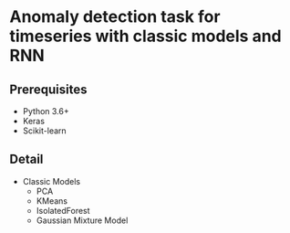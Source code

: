 # Anomaly detection task for timeseries with classic models and RNN


## Prerequisites
- Python 3.6+
- Keras
- Scikit-learn



## Detail
- Classic Models
  - PCA
  - KMeans
  - IsolatedForest
  - Gaussian Mixture Model
